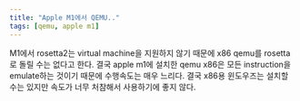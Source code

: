 ```yaml
---
title: "Apple M1에서 QEMU.."
tags: [qemu, apple m1]
---
```


M1에서 rosetta2는 virtual machine을 지원하지 않기 때문에 x86 qemu를 rosetta로 돌릴 수는 없다고 한다. 결국 apple m1에 설치한 qemu x86은 모든 instruction을 emulate하는 것이기 때문에 수행속도는 매우 느리다. 결국 x86용 윈도우즈는 설치할 수는 있지만 속도가 너무 처참해서 사용하기에 좋지 않다.

